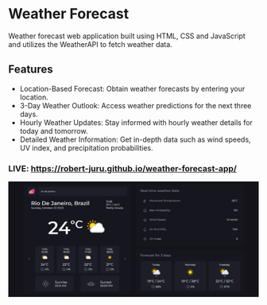 # Weather Forecast
Weather forecast web application built using HTML, CSS and JavaScript and utilizes the WeatherAPI to fetch weather data.

## Features
- Location-Based Forecast: Obtain weather forecasts by entering your location.
- 3-Day Weather Outlook: Access weather predictions for the next three days.
- Hourly Weather Updates: Stay informed with hourly weather details for today and tomorrow.
- Detailed Weather Information: Get in-depth data such as wind speeds, UV index, and precipitation probabilities.

### LIVE: https://robert-juru.github.io/weather-forecast-app/

![weather-app-preview](https://raw.githubusercontent.com/robert-juru/weather-forecast-app/master/dist/images/weather_app_preview.png)
